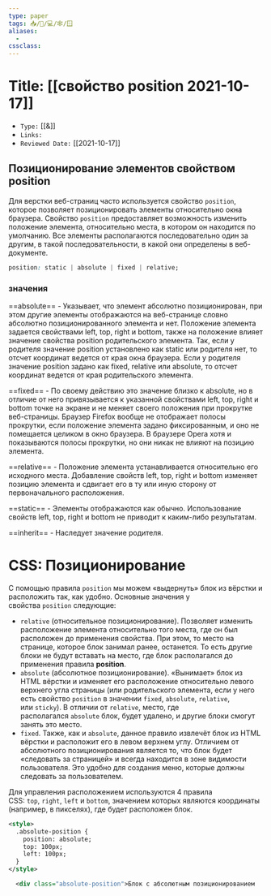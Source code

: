 ```yaml
---
type: paper
tags: 📥️/📜️/💻/🕸/🪟
aliases:
  - 
cssclass: 
---
```




# Title: **[[свойство position 2021-10-17]]**
- `Type:` [[&]]
- `Links:`
- `Reviewed Date:` [[2021-10-17]]


## Позиционирование элементов свойством position

Для верстки веб-страниц часто используется свойство `position`, которое позволяет позиционировать элементы относительно окна браузера. Свойство `position` предоставляет возможность изменить положение элемента, относительно места, в котором он находится по умолчанию. Все элементы располагаются последовательно один за другим, в такой последовательности, в какой они определены в веб-документе.

```css
position: static | absolute | fixed | relative;
```

### значения
==absolute== - Указывает, что элемент абсолютно позиционирован, при этом другие элементы отображаются на веб-странице словно абсолютно позиционированного элемента и нет. Положение элемента задается свойствами left, top, right и bottom, также на положение влияет значение свойства position родительского элемента. Так, если у родителя значение position установлено как static или родителя нет, то отсчет координат ведется от края окна браузера. Если у родителя значение position задано как fixed, relative или absolute, то отсчет координат ведется от края родительского элемента.

==fixed== - По своему действию это значение близко к absolute, но в отличие от него привязывается к указанной свойствами left, top, right и bottom точке на экране и не меняет своего положения при прокрутке веб-страницы. Браузер Firefox вообще не отображает полосы прокрутки, если положение элемента задано фиксированным, и оно не помещается целиком в окно браузера. В браузере Opera хотя и показываются полосы прокрутки, но они никак не влияют на позицию элемента.

==relative== - Положение элемента устанавливается относительно его исходного места. Добавление свойств left, top, right и bottom изменяет позицию элемента и сдвигает его в ту или иную сторону от первоначального расположения.

==static== - Элементы отображаются как обычно. Использование свойств left, top, right и bottom не приводит к каким-либо результатам.

==inherit== - Наследует значение родителя.



# CSS: Позиционирование

С помощью правила `position` мы можем «выдернуть» блок из вёрстки и расположить так, как удобно. Основные значения у свойства `position` следующие:

-   `relative` (относительное позиционирование). Позволяет изменить расположение элемента относительно того места, где он был расположен до применения свойства. При этом, то место на странице, которое блок занимал ранее, останется. То есть другие блоки не будут вставать на место, где блок располагался до применения правила **position**.
-   `absolute` (абсолютное позиционирование). «Вынимает» блок из HTML вёрстки и изменяет его расположение относительно левого верхнего угла страницы (или родительского элемента, если у него есть свойство `position` в значении `fixed`, `absolute`, `relative`, или `sticky`). В отличии от `relative`, место, где располагался `absolute` блок, будет удалено, и другие блоки смогут занять это место.
-   `fixed`. Также, как и `absolute`, данное правило извлечёт блок из HTML вёрстки и расположит его в левом верхнем углу. Отличием от абсолютного позиционирования является то, что блок будет «следовать за страницей» и всегда находится в зоне видимости пользователя. Это удобно для создания меню, которые должны следовать за пользователем.

Для управления расположением используются 4 правила CSS: `top`, `right`, `left` и `bottom`, значением которых являются координаты (например, в пикселях), где будет расположен блок.

```xml
<style>
  .absolute-position {
    position: absolute;
    top: 100px;
    left: 100px;
  }
</style>

  <div class="absolute-position">Блок с абсолютным позиционированием
```